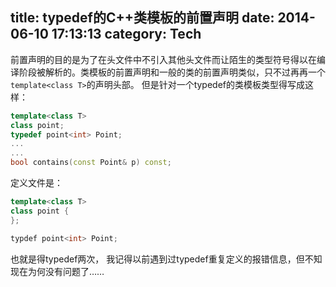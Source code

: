 title: typedef的C++类模板的前置声明
date: 2014-06-10 17:13:13
category: Tech
---
前置声明的目的是为了在头文件中不引入其他头文件而让陌生的类型符号得以在编译阶段被解析的。类模板的前置声明和一般的类的前置声明类似，只不过再再一个`template<class T>`的声明头部。
但是针对一个typedef的类模板类型得写成这样：
```cpp
template<class T>
class point;
typedef point<int> Point;
...
...
bool contains(const Point& p) const;
```
定义文件是：
```cpp
template<class T>
class point {
};

typdef point<int> Point;
```
也就是得typedef两次， 我记得以前遇到过typedef重复定义的报错信息，但不知现在为何没有问题了……
